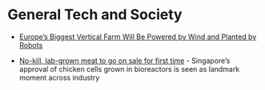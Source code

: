 General Tech and Society
========================

* [Europe’s Biggest Vertical Farm Will Be Powered by Wind and Planted by Robots](https://singularityhub.com/2020/12/11/europes-biggest-vertical-farm-will-be-powered-by-wind-and-planted-by-robots/)

* [No-kill, lab-grown meat to go on sale for first time](https://www.theguardian.com/environment/2020/dec/02/no-kill-lab-grown-meat-to-go-on-sale-for-first-time) - Singapore’s approval of chicken cells grown in bioreactors is seen as landmark moment across industry
